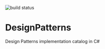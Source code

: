 ![build status](https://github.com/daviur/DesignPatterns/actions/workflows/dotnet.yml/badge.svg)

# DesignPatterns

Design Patterns implementation catalog in C#
